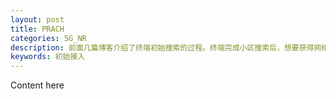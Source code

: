 ```yaml
---
layout: post
title: PRACH
categories: 5G_NR
description: 前面几篇博客介绍了终端初始搜索的过程。终端完成小区搜索后，想要获得网络服务，就要发起随机接入过程。
keywords: 初始接入
---
```


Content here